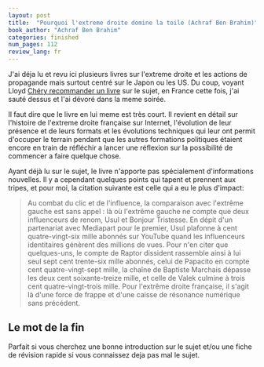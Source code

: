 ```yaml
---
layout: post
title:  "Pourquoi l'extreme droite domine la toile (Achraf Ben Brahim)"
book_author: "Achraf Ben Brahim"
categories: finished
num_pages: 112
review_lang: fr
---
```


J'ai déja lu et revu ici plusieurs livres sur l'extreme droite et les actions de propagande mais surtout centré sur le Japon ou les US. Du coup, voyant Lloyd [Chéry recommander un livre](https://twitter.com/LloydChery22/status/1681949959346696193) sur le sujet, en France cette fois, j'ai sauté dessus et l'ai dévoré dans la meme soirée.

Il faut dire que le livre en lui meme est très court. Il revient en détail sur l'histoire de l'extreme droite française sur Internet, l'évolution de leur présence et de leurs formats et les évolutions techniques qui leur ont permit d'occuper le terrain pendant que les autres formations politiques étaient encore en train de réfléchir a lancer une réflexion sur la possibilité de commencer a faire quelque chose.

Ayant déjà lu sur le sujet, le livre n'apporte pas spécialement d'informations nouvelles. Il y a cependant quelques points qui tapent et prennent aux tripes, et pour moi, la citation suivante est celle qui a eu le plus d'impact:

> Au combat du clic et de l'influence, la comparaison avec l'extrême gauche est sans appel : là où l'extrême gauche ne compte que deux influenceurs de renom, Usul et Bonjour Tristesse. En dépit d'un partenariat avec Mediapart pour le premier, Usul plafonne à cent quatre-vingt-six mille abonnés sur YouTube quand les influenceurs identitaires génèrent des millions de vues. Pour n'en citer que quelques-uns, le compte de Raptor dissident rassemble ainsi à lui seul sept cent trente-six mille abonnés, celui de Papacito en compte cent quatre-vingt-sept mille, la chaîne de Baptiste Marchais dépasse les deux cent soixante-treize mille, et celle de Valek culmine à trois cent quatre-vingt-trois mille. Pour l'extrême droite française, il s'agit là d'une force de frappe et d'une caisse de résonance numérique sans précédent.

## Le mot de la fin

Parfait si vous cherchez une bonne introduction sur le sujet et/ou une fiche de révision rapide si vous connaissez deja pas mal le sujet.
